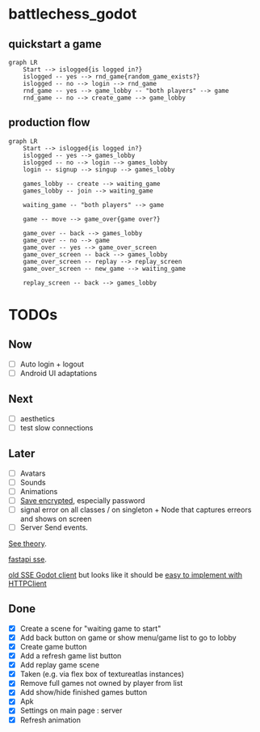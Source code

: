 # battlechess_godot

## quickstart a game

```mermaid
graph LR
    Start --> islogged{is logged in?}
    islogged -- yes --> rnd_game{random_game_exists?}
    islogged -- no --> login --> rnd_game
    rnd_game -- yes --> game_lobby -- "both players" --> game
    rnd_game -- no --> create_game --> game_lobby
```

## production flow

```mermaid
graph LR
    Start --> islogged{is logged in?}
    islogged -- yes --> games_lobby
    islogged -- no --> login --> games_lobby
    login -- signup --> singup --> games_lobby

    games_lobby -- create --> waiting_game
    games_lobby -- join --> waiting_game

    waiting_game -- "both players" --> game

    game -- move --> game_over{game over?}

    game_over -- back --> games_lobby
    game_over -- no --> game
    game_over -- yes --> game_over_screen
    game_over_screen -- back --> games_lobby
    game_over_screen -- replay --> replay_screen
    game_over_screen -- new_game --> waiting_game

    replay_screen -- back --> games_lobby
```

# TODOs

## Now
- [ ] Auto login + logout
- [ ] Android UI adaptations

## Next
- [ ] aesthetics
- [ ] test slow connections

## Later
- [ ] Avatars
- [ ] Sounds
- [ ] Animations
- [ ] [Save encrypted](https://docs.huihoo.com/godotengine/godot-docs/godot/tutorials/engine/encrypting_save_games.html), especially password
- [ ] signal error on all classes / on singleton + Node that captures erreors and shows on screen
- [ ] Server Send events.

[See theory](https://www.pubnub.com/guides/server-sent-events/).

[fastapi sse](https://sysid.github.io/server-sent-events/).

[old SSE Godot client](https://github.com/WolfgangSenff/HTTPSSEClient/tree/master) but looks like
it should be [easy to implement with HTTPClient](https://github.com/godotengine/godot/issues/26238#issuecomment-466819999)

## Done

- [x] Create a scene for "waiting game to start"
- [x] Add back button on game or show menu/game list to go to lobby
- [x] Create game button
- [x] Add a refresh game list button
- [x] Add replay game scene
- [x] Taken (e.g. via flex box of textureatlas instances)
- [x] Remove full games not owned by player from list
- [x] Add show/hide finished games button
- [x] Apk
- [x] Settings on main page : server
- [x] Refresh animation
